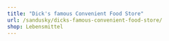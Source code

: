 ```yaml
---
title: "Dick's famous Convenient Food Store"
url: /sandusky/dicks-famous-convenient-food-store/
shop: Lebensmittel
---
```

